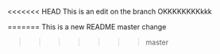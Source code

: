 <<<<<<< HEAD
This is an edit on the branch OKKKKKKKKkkk

=======
This is a new README master change
>>>>>>> master
